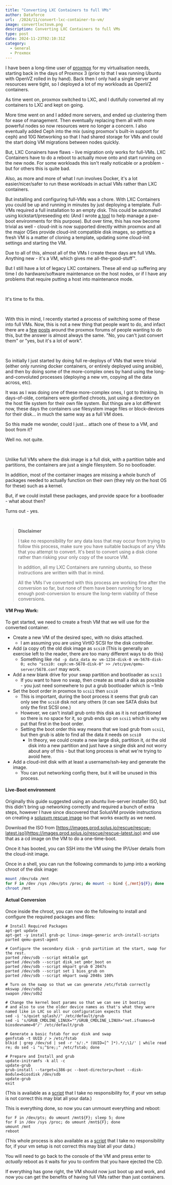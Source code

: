 ```yaml
---
title: "Converting LXC Containers to full VMs"
author: Dataforce
url:  /2024/11/convert-lxc-container-to-vm/
image: convertlxctovm.png
description: Converting LXC Containers to full VMs
type: post
date: 2024-11-23T02:10:31Z
category:
  - General
  - Proxmox
---
```


I have been a long-time user of [proxmox](https://www.proxmox.com/en/) for my virtualisation needs, starting back in the days of Proxmox 3 (prior to that I was running Ubuntu with OpenVZ rolled in by hand). Back then I only had a single server and resources were tight, so I deployed a lot of my workloads as OpenVZ containers.

As time went on, proxmox switched to LXC, and I dutifully converted all my containers to LXC and kept on going.

More time went on and I added more servers, and ended up clustering them for ease of management. Then eventually replacing them all with more powerful nodes so now resources were no longer a concern. I also eventually added Ceph into the mix (using proxmox's built-in support for ceph) and 10G Networking so that I had shared storage for VMs and could the start doing VM migrations between nodes quickly.

But, LXC Conainers have flaws - live migration only works for full-VMs. LXC Containers have to do a reboot to actually move onto and start running on the new node. For some workloads this isn't really noticable or a problem - but for others this is quite bad.

Also, as more and more of what I run involves Docker, it's a lot easier/nicer/safer to run these workloads in actual VMs rather than LXC containers.

But installing and configuring full-VMs was a chore. With LXC Containers you could be up and running in minutes by just deploying a template. Full-VMs required a full installation to an empty disk. This could be automated using kickstart/preseeding etc (And I wrote [a tool](https://github.com/ShaneMcC/PXE-Manager) to help manage a pxe-boot environments for this purpose). But over time, this has now become trivial as well - cloud-init is now supported directly within proxmox and all the major OSes provide cloud-init compatible disk images, so getting a fresh VM is a matter of cloning a template, updating some cloud-init settings and starting the VM.

Due to all of this, almost all of the VMs I create these days are full VMs. Anything new - it's a VM, which gives me all-the-good-stuff™.

But I still have a lot of legacy LXC containers. These all end up suffering any time I do hardware/software maintenance on the host nodes, or if I have any problems that require putting a host into maintenance mode.

<br>

It's time to fix this.

<br>

<!--more-->

With this in mind, I recently started a process of switching some of these into full VMs. Now, this is not a new thing that people want to do, and infact there are a [few](https://forum.proxmox.com/threads/convert-proxmox-lxc-to-a-regular-vm.141687/) [posts](https://forum.proxmox.com/threads/migrate-lxc-to-kvm.56298/) around the proxmox forums of people wanting to do this, but the answer is almost always the same. "No, you can't just convert them" or "yes, but it's a lot of work".

<br>

So initially I just started by doing full re-deploys of VMs that were trivial (either only running docker containers, or entirely deployed using ansible), and then by doing some of the more-complex ones by hand using the long-and-convoluted processes (deploying a new vm, copying all the data across, etc).

It was as I was doing one of these more-complex ones, I got to thinking. In days-of-olde, containers were glorified chroots, just using a directory on the host file system for their own file system. But things are a lot different now, these days the containers use filesystem image files or block-devices for their disk... in much the same way as a full VM does.

So this made me wonder, could I just... attach one of these to a VM, and boot from it?

Well no. not quite.

<br>

Unlike full VMs where the disk image is a full disk, with a partition table and partitions, the containers are just a single filesystem. So no bootloader.

In addition, most of the container images are missing a whole bunch of packages needed to actually function on their own (they rely on the host OS for these) such as a kernel.

But, if we could install these packages, and provide space for a bootloader - what about then?

Turns out - yes.

<br>

> **Disclaimer**
>
> I take no responsibility for any data loss that may occur from trying to follow this process, make sure you have suitable backups of any VMs that you attempt to convert. It's best to convert using a disk clone rather than risking your only copy of the source VM.
>
> In addition, all my LXC Containers are running ubuntu, so these instructions are written with that in mind.
>
> All the VMs I've converted with this process are working fine after the conversion so far, but none of them have been running for long enough post-conversion to ensure the long-term viability of these conversions.


#### VM Prep Work:

To get started, we need to create a fresh VM that we will use for the converted container.

  - Create a new VM of the desired spec, with no disks attached.
    - I am assuming you are using VirtIO SCSI for the disk controller.
  - Add (a copy of) the old disk image as `scsi0` (This is generally an exercise left to the reader, there are too many different ways to do this)
    - Something like `rbd -p data_data mv vm-1234-disk-0 vm-5678-disk-0; echo "scsi0: ceph:vm-5678-disk-0" >> /etc/pve/qemu-server/5678.conf` may work.
  - Add a new blank drive for your swap partition and bootloader as `scsi1`
      - If you want to have no swap, then create as small a disk as possible - you just need somewhere to put a grub bootloader which is ~1mb
  - Set the boot order in proxmox to `scsi1` then `scsi0`
    - This is important, during the boot process it seems that grub can only see the `scsi0` disk not any others (it can see SATA disks but only the first SCSI one.)
    - However, we can't install grub onto this disk as it is not partitioned so there is no space for it, so grub ends up on `scsi1` which is why we put that first in the boot order.
    - Setting the boot order this way means that we load grub from `scsi1`, but then grub is able to find all the data it needs on `scsi0`
      - In theory, we could create a new large disk, partition it, `dd` the old disk into a new partition and just have a single disk and not worry about any of this - but that long process is what we're trying to avoid here.
  - Add a cloud-init disk with at least a username/ssh-key and generate the image.
    - You can put networking config there, but it will be unused in this process.

#### Live-Boot environment

Originally this guide suggested using an ubuntu live-server installer ISO, but this didn't bring up networking correctly and required a bunch of extra steps, however I have since discovered that SolusVM provide instructions on creating a [solusvm rescue image](https://support.solusvm.com/hc/en-us/articles/21335522896919-How-to-create-custom-bootable-rescue-ISO-image-with-Ubuntu-22-for-SolusVM-2) iso that works exactly as we need.

Download the ISO from [https://images.prod.solus.io/rescue/rescue-latest.iso](https://images.prod.solus.io/rescue/rescue-latest.iso) and use that as a cd image on the VM to do a one-time-boot.

Once it has booted, you can SSH into the VM using the IP/User details from the cloud-init image.

Once in a shell, you can run the following commands to jump into a working chroot of the disk image:
```bash
mount /dev/sda /mnt
for F in /dev /sys /dev/pts /proc; do mount -o bind {,/mnt}${F}; done
chroot /mnt
```

#### Actual Conversion

Once inside the chroot, you can now do the following to install and configure the required packages and files:

```shell
# Install Required Packages
apt-get update
apt-get -y install grub-pc linux-image-generic arch-install-scripts parted qemu-guest-agent

# Configure the secondary disk - grub partition at the start, swap for the rest.
parted /dev/sdb --script mktable gpt
parted /dev/sdb --script disk_set pmbr_boot on
parted /dev/sdb --script mkpart grub 0 2047s
parted /dev/sdb --script set 1 bios_grub on
parted /dev/sdb --script mkpart swap 2048s 100%

# Turn on the swap so that we can generate /etc/fstab correctly
mkswap /dev/sdb2
swapon /dev/sdb2

# Change the kernel boot params so that we can see it booting
# and also to use the older device names as that's what they were named like in LXC so all our configuration expects that
sed -i 's/quiet splash//' /etc/default/grub
sed -i 's/GRUB_CMDLINE_LINUX=""/GRUB_CMDLINE_LINUX="net.ifnames=0 biosdevname=0"/' /etc/default/grub

# Generate a basic fstab for our disk and swap
genfstab -t UUID / > /etc/fstab
blkid | grep /dev/sd | sed -r 's/:.* (UUID=[^ ]*).*/;\1/' | while read re; do sed -i "s;^$re;;" /etc/fstab; done

# Prepare and Install and grub
update-initramfs -k all -c
update-grub
grub-install --target=i386-pc --boot-directory=/boot --disk-module=biosdisk /dev/sdb
update-grub
exit
```
(This is available as a [script](convert_script.sh) that I take no responsibility for, if your vm setup is not correct this may blat all your data.)

This is everything done, so now you can unmount everything and reboot:
```shell
for F in /dev/pts; do umount /mnt${F}; sleep 5; done
for F in /dev /sys /proc; do umount /mnt${F}; done
umount /mnt
reboot
```
(This whole process is also available as a [script](outer_script.sh) that I take no responsibility for, if your vm setup is not correct this may blat all your data.)

You will need to go back to the console of the VM and press enter to *actually* reboot as it waits for you to confirm that you have ejected the CD.

If everything has gone right, the VM should now just boot up and work, and now you can get the benefits of having full VMs rather than just containers.
